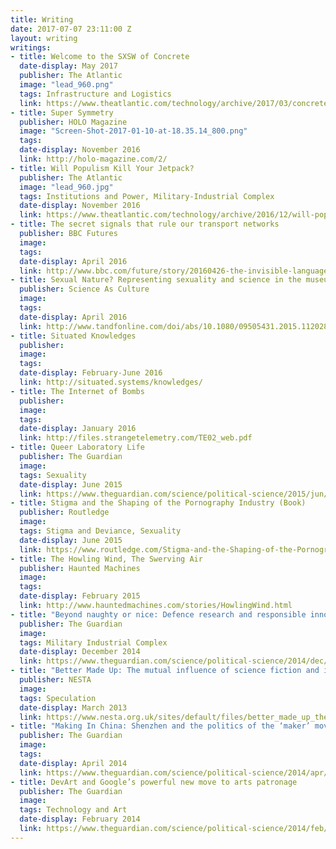 ```yaml
---
title: Writing
date: 2017-07-07 23:11:00 Z
layout: writing
writings:
- title: Welcome to the SXSW of Concrete
  date-display: May 2017
  publisher: The Atlantic
  image: "lead_960.png"
  tags: Infrastructure and Logistics
  link: https://www.theatlantic.com/technology/archive/2017/03/concrete-america/518502/
- title: Super Symmetry
  publisher: HOLO Magazine
  image: "Screen-Shot-2017-01-10-at-18.35.14_800.png"
  tags:
  date-display: November 2016
  link: http://holo-magazine.com/2/
- title: Will Populism Kill Your Jetpack?
  publisher: The Atlantic
  image: "lead_960.jpg"
  tags: Institutions and Power, Military-Industrial Complex
  date-display: November 2016
  link: https://www.theatlantic.com/technology/archive/2016/12/will-populism-kill-your-jetpack/510734/
- title: The secret signals that rule our transport networks
  publisher: BBC Futures
  image:
  tags:
  date-display: April 2016
  link: http://www.bbc.com/future/story/20160426-the-invisible-language-of-trains-boats-and-planes
- title: Sexual Nature? Representing sexuality and science in the museum
  publisher: Science As Culture
  image:
  tags:
  date-display: April 2016
  link: http://www.tandfonline.com/doi/abs/10.1080/09505431.2015.1120284?journalCode=csac20&
- title: Situated Knowledges
  publisher:
  image:
  tags:
  date-display: February-June 2016
  link: http://situated.systems/knowledges/
- title: The Internet of Bombs
  publisher:
  image:
  tags:
  date-display: January 2016
  link: http://files.strangetelemetry.com/TE02_web.pdf
- title: Queer Laboratory Life
  publisher: The Guardian
  image:
  tags: Sexuality
  date-display: June 2015
  link: https://www.theguardian.com/science/political-science/2015/jun/29/queer-laboratory-life-recognising-the-work-of-lgbt-scientists
- title: Stigma and the Shaping of the Pornography Industry (Book)
  publisher: Routledge
  image:
  tags: Stigma and Deviance, Sexuality
  date-display: June 2015
  link: https://www.routledge.com/Stigma-and-the-Shaping-of-the-Pornography-Industry/Voss/p/book/9780415821179
- title: The Howling Wind, The Swerving Air
  publisher: Haunted Machines
  image:
  tags:
  date-display: February 2015
  link: http://www.hauntedmachines.com/stories/HowlingWind.html
- title: "Beyond naughty or nice: Defence research and responsible innovation"
  publisher: The Guardian
  image:
  tags: Military Industrial Complex
  date-display: December 2014
  link: https://www.theguardian.com/science/political-science/2014/dec/24/beyond-naughty-or-nice-defence-research-and-responsible-innovation
- title: "Better Made Up: The mutual influence of science fiction and innovation"
  publisher: NESTA
  image:
  tags: Speculation
  date-display: March 2013
  link: https://www.nesta.org.uk/sites/default/files/better_made_up_the_mutual_influence_of_science_fiction_and_innovation.pdf
- title: "Making In China: Shenzhen and the politics of the ‘maker’ movement"
  publisher: The Guardian
  image:
  tags:
  date-display: April 2014
  link: https://www.theguardian.com/science/political-science/2014/apr/24/making-in-china-maker-faire-shenzhen-global-politics-maker-movement
- title: DevArt and Google’s powerful new move to arts patronage
  publisher: The Guardian
  image:
  tags: Technology and Art
  date-display: February 2014
  link: https://www.theguardian.com/science/political-science/2014/feb/28/devart-googles-powerful-new-move-to-arts-patronage
---
```

